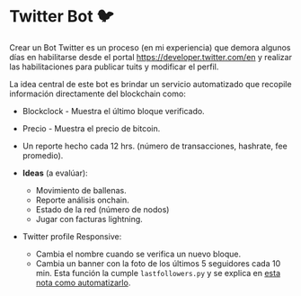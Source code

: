 
# Twitter Bot 🐦

Crear un Bot Twitter es un proceso (en mi experiencia) que demora algunos días en habilitarse desde el portal https://developer.twitter.com/en y realizar las habilitaciones para publicar tuits y modificar el perfil.

La idea central de este bot es brindar un servicio automatizado que recopile información directamente del blockchain como:
  - Blockclock -  Muestra el último bloque verificado.
  - Precio - Muestra el precio de bitcoin.
  - Un reporte hecho cada 12 hrs. (número de transacciones, hashrate, fee promedio).
  - **Ideas** (a evalúar):
    - Movimiento de ballenas.
    - Reporte análisis onchain.
    - Estado de la red (número de nodos)
    - Jugar con facturas lightning.

- Twitter profile Responsive:
  - Cambia el nombre cuando se verifica un nuevo bloque.
  - Cambia un banner con la foto de los últimos 5 seguidores cada 10 min.
      Esta función la cumple `lastfollowers.py` y se explica en [esta nota como automatizarlo](https://github.com/CobraPython/BitcoinResearch/blob/main/Twitter-Bot/autobaner.md).
